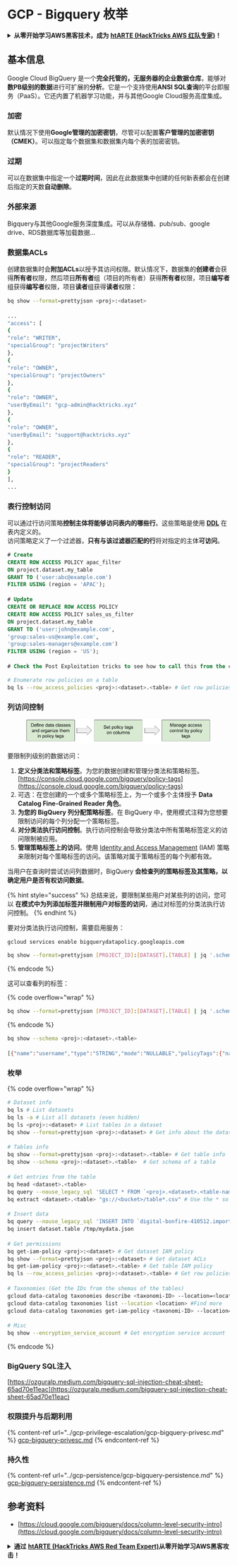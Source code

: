 # GCP - Bigquery 枚举

<details>

<summary><strong>从零开始学习AWS黑客技术，成为</strong> <a href="https://training.hacktricks.xyz/courses/arte"><strong>htARTE (HackTricks AWS 红队专家)</strong></a><strong>！</strong></summary>

支持HackTricks的其他方式：

* 如果您想在 **HackTricks中看到您的公司广告** 或 **下载HackTricks的PDF**，请查看[**订阅计划**](https://github.com/sponsors/carlospolop)！
* 获取[**官方PEASS & HackTricks商品**](https://peass.creator-spring.com)
* 发现[**PEASS家族**](https://opensea.io/collection/the-peass-family)，我们独家的[**NFTs系列**](https://opensea.io/collection/the-peass-family)
* **加入** 💬 [**Discord群组**](https://discord.gg/hRep4RUj7f) 或 [**telegram群组**](https://t.me/peass) 或在 **Twitter** 🐦 上**关注**我 [**@carlospolopm**](https://twitter.com/carlospolopm)**。**
* **通过向** [**HackTricks**](https://github.com/carlospolop/hacktricks) 和 [**HackTricks Cloud**](https://github.com/carlospolop/hacktricks-cloud) **提交PR来分享您的黑客技巧**
* &#x20;github仓库。

</details>

## 基本信息

Google Cloud BigQuery 是一个**完全托管的，无服务器的企业数据仓库**，能够对**数PB级别的数据**进行可扩展的**分析**。它是一个支持使用**ANSI SQL查询**的平台即服务（PaaS）。它还内置了机器学习功能，并与其他Google Cloud服务高度集成。

### 加密

默认情况下使用**Google管理的加密密钥**，尽管可以配置**客户管理的加密密钥（CMEK）**。可以指定每个数据集和数据集内每个表的加密密钥。

### 过期

可以在数据集中指定一个**过期时间**，因此在此数据集中创建的任何新表都会在创建后指定的天数**自动删除**。

### 外部来源

Bigquery与其他Google服务深度集成。可以从存储桶、pub/sub、google drive、RDS数据库等加载数据...

### 数据集ACLs

创建数据集时会**附加ACLs**以授予其访问权限。默认情况下，数据集的**创建者**会获得**所有者**权限，然后项目**所有者**组（项目的所有者）获得**所有者**权限，项目**编写者**组获得**编写者**权限，项目**读者**组获得**读者**权限：
```bash
bq show --format=prettyjson <proj>:<dataset>

...
"access": [
{
"role": "WRITER",
"specialGroup": "projectWriters"
},
{
"role": "OWNER",
"specialGroup": "projectOwners"
},
{
"role": "OWNER",
"userByEmail": "gcp-admin@hacktricks.xyz"
},
{
"role": "OWNER",
"userByEmail": "support@hacktricks.xyz"
},
{
"role": "READER",
"specialGroup": "projectReaders"
}
],
...
```
### 表行控制访问

可以通过行访问策略**控制主体将能够访问表内的哪些行**。这些策略是使用 [**DDL**](https://cloud.google.com/bigquery/docs/reference/standard-sql/data-definition-language#create_row_access_policy_statement) 在表内定义的。\
访问策略定义了一个过滤器，**只有与该过滤器匹配的行**将对指定的主体**可访问**。
```sql
# Create
CREATE ROW ACCESS POLICY apac_filter
ON project.dataset.my_table
GRANT TO ('user:abc@example.com')
FILTER USING (region = 'APAC');

# Update
CREATE OR REPLACE ROW ACCESS POLICY
CREATE ROW ACCESS POLICY sales_us_filter
ON project.dataset.my_table
GRANT TO ('user:john@example.com',
'group:sales-us@example.com',
'group:sales-managers@example.com')
FILTER USING (region = 'US');

# Check the Post Exploitation tricks to see how to call this from the cli
```

```bash
# Enumerate row policies on a table
bq ls --row_access_policies <proj>:<dataset>.<table> # Get row policies
```
### 列访问控制

<figure><img src="../../../.gitbook/assets/image.png" alt=""><figcaption></figcaption></figure>

要限制列级别的数据访问：

1. **定义分类法和策略标签**。为您的数据创建和管理分类法和策略标签。[https://console.cloud.google.com/bigquery/policy-tags](https://console.cloud.google.com/bigquery/policy-tags)
2. 可选：在您创建的一个或多个策略标签上，为一个或多个主体授予 **Data Catalog Fine-Grained Reader 角色**。
3. **为您的 BigQuery 列分配策略标签**。在 BigQuery 中，使用模式注释为您想要限制访问的每个列分配一个策略标签。
4. **对分类法执行访问控制**。执行访问控制会导致分类法中所有策略标签定义的访问限制被应用。
5. **管理策略标签上的访问**。使用 [Identity and Access Management](https://cloud.google.com/iam) (IAM) 策略来限制对每个策略标签的访问。该策略对属于策略标签的每个列都有效。

当用户在查询时尝试访问列数据时，BigQuery **会检查列的策略标签及其策略，以确定用户是否有权访问数据**。

{% hint style="success" %}
总结来说，要限制某些用户对某些列的访问，您可以 **在模式中为列添加标签并限制用户对标签的访问**，通过对标签的分类法执行访问控制。
{% endhint %}

要对分类法执行访问控制，需要启用服务：
```bash
gcloud services enable bigquerydatapolicy.googleapis.com
```
```bash
bq show --format=prettyjson [PROJECT_ID]:[DATASET].[TABLE] | jq '.schema.fields[] | select(.description != null) | {name, description}'
```
{% endcode %}

这可以查看列的标签：

{% code overflow="wrap" %}
```bash
bq show --format=prettyjson [PROJECT_ID]:[DATASET].[TABLE] | jq '.schema.fields[] | select(.description != null) | {name, description}'
```
{% endcode %}
```bash
bq show --schema <proj>:<dataset>.<table>

[{"name":"username","type":"STRING","mode":"NULLABLE","policyTags":{"names":["projects/.../locations/us/taxonomies/2030629149897327804/policyTags/7703453142914142277"]},"maxLength":"20"},{"name":"age","type":"INTEGER","mode":"NULLABLE"}]
```
### 枚举

{% code overflow="wrap" %}
```bash
# Dataset info
bq ls # List datasets
bq ls -a # List all datasets (even hidden)
bq ls <proj>:<dataset> # List tables in a dataset
bq show --format=prettyjson <proj>:<dataset> # Get info about the dataset (like ACLs)

# Tables info
bq show --format=prettyjson <proj>:<dataset>.<table> # Get table info
bq show --schema <proj>:<dataset>.<table>  # Get schema of a table

# Get entries from the table
bq head <dataset>.<table>
bq query --nouse_legacy_sql 'SELECT * FROM `<proj>.<dataset>.<table-name>` LIMIT 1000'
bq extract <dataset>.<table> "gs://<bucket>/table*.csv" # Use the * so it can dump everything in different files

# Insert data
bq query --nouse_legacy_sql 'INSERT INTO `digital-bonfire-410512.importeddataset.tabletest` (rank, refresh_date, dma_name, dma_id, term, week, score) VALUES (22, "2023-12-28", "Baltimore MD", 512, "Ms", "2019-10-13", 62), (22, "2023-12-28", "Baltimore MD", 512, "Ms", "2020-05-24", 67)'
bq insert dataset.table /tmp/mydata.json

# Get permissions
bq get-iam-policy <proj>:<dataset> # Get dataset IAM policy
bq show --format=prettyjson <proj>:<dataset> # Get dataset ACLs
bq get-iam-policy <proj>:<dataset>.<table> # Get table IAM policy
bq ls --row_access_policies <proj>:<dataset>.<table> # Get row policies

# Taxonomies (Get the IDs from the shemas of the tables)
gcloud data-catalog taxonomies describe <taxonomi-ID> --location=<location>
gcloud data-catalog taxonomies list --location <location> #Find more
gcloud data-catalog taxonomies get-iam-policy <taxonomi-ID> --location=<location>

# Misc
bq show --encryption_service_account # Get encryption service account
```
{% endcode %}

### BigQuery SQL注入

[https://ozguralp.medium.com/bigquery-sql-injection-cheat-sheet-65ad70e11eac](https://ozguralp.medium.com/bigquery-sql-injection-cheat-sheet-65ad70e11eac)

### 权限提升与后期利用

{% content-ref url="../gcp-privilege-escalation/gcp-bigquery-privesc.md" %}
[gcp-bigquery-privesc.md](../gcp-privilege-escalation/gcp-bigquery-privesc.md)
{% endcontent-ref %}

### 持久性

{% content-ref url="../gcp-persistence/gcp-bigquery-persistence.md" %}
[gcp-bigquery-persistence.md](../gcp-persistence/gcp-bigquery-persistence.md)
{% endcontent-ref %}

## 参考资料

* [https://cloud.google.com/bigquery/docs/column-level-security-intro](https://cloud.google.com/bigquery/docs/column-level-security-intro)

<details>

<summary><strong>通过</strong> <a href="https://training.hacktricks.xyz/courses/arte"><strong>htARTE (HackTricks AWS Red Team Expert)</strong></a><strong>从零开始学习AWS黑客攻击！</strong></summary>

支持HackTricks的其他方式：

* 如果您想在**HackTricks中看到您的公司广告**或**以PDF格式下载HackTricks**，请查看[**订阅计划**](https://github.com/sponsors/carlospolop)！
* 获取[**官方PEASS & HackTricks商品**](https://peass.creator-spring.com)
* 发现[**PEASS家族**](https://opensea.io/collection/the-peass-family)，我们独家的[**NFTs系列**](https://opensea.io/collection/the-peass-family)
* **加入** 💬 [**Discord群组**](https://discord.gg/hRep4RUj7f) 或 [**telegram群组**](https://t.me/peass) 或在**Twitter** 🐦 上**关注**我 [**@carlospolopm**](https://twitter.com/carlospolopm)**。**
* **通过向** [**HackTricks**](https://github.com/carlospolop/hacktricks) 和 [**HackTricks Cloud**](https://github.com/carlospolop/hacktricks-cloud)
* &#x20;github仓库提交PR来分享您的黑客技巧。

</details>
